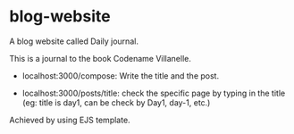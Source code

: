 # blog-website
A blog website called Daily journal.

This is a journal to the book Codename Villanelle.

- localhost:3000/compose: Write the title and the post.

- localhost:3000/posts/title: check the specific page by typing in the title (eg: title is day1, can be check by Day1, day-1, etc.)

Achieved by using EJS template. 

